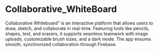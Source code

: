 # Collaborative_WhiteBoard
Collaborative Whiteboard" is an interactive platform that allows users to draw, sketch, and collaborate in real-time. Featuring tools like pencils, shapes, text, and erasers, it supports seamless teamwork with image uploads, customizable brush sizes, and a dark mode. The app ensures smooth, synchronized collaboration through Firebase.
